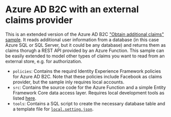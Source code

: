 # Azure AD B2C with an external claims provider

This is an extended version of the Azure AD B2C ["Obtain additional claims" sample](https://docs.microsoft.com/en-us/azure/active-directory-b2c/active-directory-b2c-rest-api-step-custom). 
It reads additional user information from a database (in this case Azure SQL or SQL Server, but it could be any database) and returns them as claims thorugh a REST API provided by an Azure Function. 
This sample can be easily extended to model other types of claims you want to read from an external store, e.g. for authorization.

- `policies`: Contains the requird Identity Experience Framework policies for Azure AD B2C. Note that these policies include Facebook as claims provider, but the sample inly requires local accounts.
- `src`: Contains the source code for the Azure Function and a simple Entity Framework Core data access layer. Requires local development tools as listed [here](https://docs.microsoft.com/en-us/azure/azure-functions/functions-develop-local).
- `tools`: Contains a SQL script to create the necessary database table and a template file for [`local.setting.json`](https://docs.microsoft.com/en-us/azure/azure-functions/functions-run-local#local-settings-file).
    
